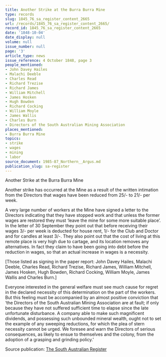 ```yaml
---
title: Another Strike at the Burra Burra Mine
type: records
slug: 1845_76_sa_register_content_2665
url: /records/1845_76_sa_register_content_2665/
record_id: 1845_76_sa_register_content_2665
date: '1848-10-04'
date_display: null
volume: null
issue_number: null
page: '3'
article_type: news
issue_reference: 4 October 1848, page 3
people_mentioned:
- John Davey Hailes
- Malachi Deeble
- Charles Read
- Richard Trezise
- Richard James
- William Mitchell
- James Hosken
- Hugh Bowden
- Richard Cocking
- William Moyle
- James Wallis
- Charles Burn
- Directors of the South Australian Mining Association
places_mentioned:
- Burra Burra Mine
topics:
- strike
- wages
- mining
- labor
source_document: 1985-87_Northern__Argus.md
publication_slug: sa-register
---
```


Another Strike at the Burra Burra Mine

Another strike has occurred at the Mine as a result of the written intimation from the Directors that wages have been reduced from 25/- to 21/- per week.

A very large number of workers at the Mine have signed a letter to the Directors indicating that they have stopped work and that unless the former wages are restored they must ‘leave the mine for some more suitable place’.  In the letter of 30 September they point out that before receiving their wages 3/- per week is deducted for house rent, 1/- for the Club and Doctor and for candles at least 3/-.  They also point out that the cost of living at this remote place is very high due to cartage, and its location removes any alternatives.  In fact they claim to have been going into debt before the reduction in wages, so that an actual increase in wages is a necessity.

[Those listed as signing in the paper report: John Davey Hailes, Malachi Deeble, Charles Read, Richard Trezise, Richard James, William Mitchell, James Hosken, Hugh Bowden, Richard Cocking, William Moyle, James Wallis and Charles Burn.]

Everyone interested in the general welfare must see much cause for regret in the declared necessity of this determination on the part of the workers.  But this feeling must be accompanied by an almost positive conviction that ‘the Directors of the South Australian Mining Association are at fault; if only because they have not suffered sufficient time to elapse since the late unfortunate disturbance.  A company able to make such magnificent dividends, and possessing such unbounded mineral wealth, ought not to set the example of any sweeping reductions, for which the plea of stern necessity cannot be urged.  We foresee and warn the Directors of serious consequences, as likely to ensue to themselves and the colony, from the adoption of a grasping and grinding policy.’

Source publication: [The South Australian Register](/publications/sa-register/)
